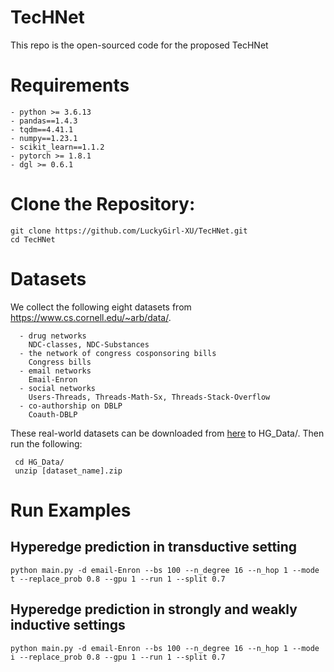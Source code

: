 # TecHNet

This repo is the open-sourced code for the proposed TecHNet

# Requirements

    - python >= 3.6.13
    - pandas==1.4.3
    - tqdm==4.41.1
    - numpy==1.23.1
    - scikit_learn==1.1.2
    - pytorch >= 1.8.1
    - dgl >= 0.6.1

# Clone the Repository:

    git clone https://github.com/LuckyGirl-XU/TecHNet.git
    cd TecHNet

# Datasets
   We collect the following eight datasets from https://www.cs.cornell.edu/~arb/data/. 
   
      - drug networks
        NDC-classes, NDC-Substances
      - the network of congress cosponsoring bills
        Congress bills
      - email networks 
        Email-Enron
      - social networks 
        Users-Threads, Threads-Math-Sx, Threads-Stack-Overflow
      - co-authorship on DBLP 
        Coauth-DBLP
            
   These real-world datasets can be downloaded from [here](https://www.cs.cornell.edu/~arb/data/) to HG_Data/. Then run the following: 

     cd HG_Data/
     unzip [dataset_name].zip

     
# Run Examples
  ## Hyperedge prediction in transductive setting
  
    python main.py -d email-Enron --bs 100 --n_degree 16 --n_hop 1 --mode t --replace_prob 0.8 --gpu 1 --run 1 --split 0.7  
  
  ## Hyperedge prediction in strongly and weakly inductive settings
  
    python main.py -d email-Enron --bs 100 --n_degree 16 --n_hop 1 --mode i --replace_prob 0.8 --gpu 1 --run 1 --split 0.7  

